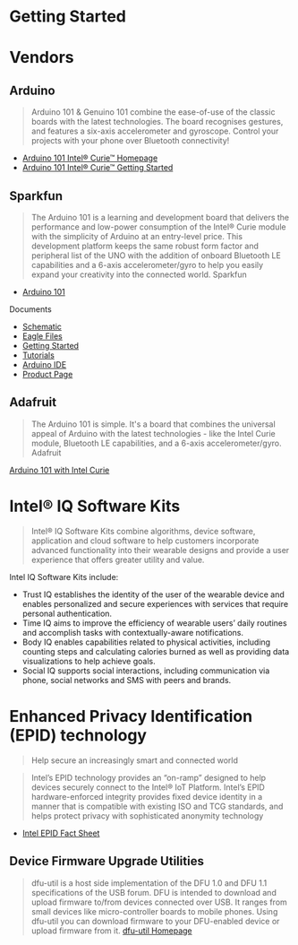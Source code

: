 # Getting Started

# Vendors

## Arduino

> Arduino 101 & Genuino 101 combine the ease-of-use of the classic boards with the latest technologies. The board recognises gestures, and features a six-axis accelerometer and gyroscope. Control your projects with your phone over Bluetooth connectivity! 

- [Arduino 101 Intel® Curie™ Homepage](https://www.arduino.cc/en/Main/ArduinoBoard101)
- [Arduino 101 Intel® Curie™ Getting Started](https://www.arduino.cc/en/Guide/Arduino101)

## Sparkfun

> The Arduino 101 is a learning and development board that delivers the performance and low-power consumption of the Intel® Curie module with the simplicity of Arduino at an entry-level price. This development platform keeps the same robust form factor and peripheral list of the UNO with the addition of onboard Bluetooth LE capabilities and a 6-axis accelerometer/gyro to help you easily expand your creativity into the connected world. Sparkfun

- [Arduino 101](https://www.sparkfun.com/products/13787)

Documents

- [Schematic](https://cdn.sparkfun.com/datasheets/Dev/Arduino/Boards/Arduino101Schematic.pdf)
- [Eagle Files](https://cdn.sparkfun.com/datasheets/Dev/Arduino/Boards/Arduino101EagleFiles.zip)
- [Getting Started](https://www.arduino.cc/en/Guide/Arduino101)
- [Tutorials](https://www.arduino.cc/en/Guide/Arduino101#toc8)
- [Arduino IDE](https://www.arduino.cc/en/Main/Software)
- [Product Page](https://www.arduino.cc/en/Main/ArduinoBoard101)

## Adafruit

> The Arduino 101 is simple.  It's a board that combines the universal appeal of Arduino with the latest technologies - like the Intel Curie module, Bluetooth LE capabilities, and a 6-axis accelerometer/gyro. Adafruit

[Arduino 101 with Intel Curie](https://www.adafruit.com/products/3033)

# Intel® IQ Software Kits

> Intel® IQ Software Kits combine algorithms, device software, application and cloud software to help customers incorporate advanced functionality into their wearable designs and provide a user experience that offers greater utility and value.

Intel IQ Software Kits include:

- Trust IQ establishes the identity of the user of the wearable device and enables personalized and secure experiences with services that require personal authentication.
- Time IQ aims to improve the efficiency of wearable users’ daily routines and accomplish tasks with contextually-aware notifications.
- Body IQ enables capabilities related to physical activities, including counting steps and calculating calories burned as well as providing data visualizations to help achieve goals.
- Social IQ supports social interactions, including communication via phone, social networks and
SMS with peers and brands.

# Enhanced Privacy Identification (EPID) technology

> Help secure an increasingly smart and connected world

> Intel’s EPID technology provides an “on-ramp” designed to help devices securely connect to the Intel® IoT Platform. Intel’s EPID hardware-enforced integrity provides fixed device identity in a manner that is compatible with existing ISO and TCG standards, and helps protect privacy with sophisticated anonymity technology

- [Intel EPID Fact Sheet](http://download.intel.com/newsroom/kits/idf/2015_fall/pdfs/Intel_EPID_Fact_Sheet.pdf)

## Device Firmware Upgrade Utilities

> dfu-util is a host side implementation of the DFU 1.0 and DFU 1.1 specifications of the USB forum. DFU is intended to download and upload firmware to/from devices connected over USB. It ranges from small devices like micro-controller boards to mobile phones. Using dfu-util you can download firmware to your DFU-enabled device or upload firmware from it. [dfu-util Homepage](http://dfu-util.sourceforge.net/)
